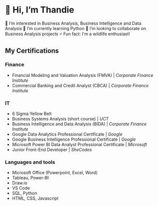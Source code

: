 # 👋 Hi, I’m Thandie

👀 I’m interested in Business Analysis, Business Intelligence and Data Analysis
🌱 I’m currently learning Python
💞️ I’m looking to collaborate on Business Analysis projects
⚡ Fun fact: I'm a wildlife enthusiast!

## My Certifications
### Finance
- Financial Modeling and Valuation Analysis (FMVA) | *Corporate Finance Institute*
- Commercial Banking and Credit Analyst (CBCA) | *Corporate Finance Institute*

### IT
- 6 Sigma Yellow Belt
- Business Systems Analysis (short course) | *UCT* 
- Business Intelligence and Data Analysis (BIDA) | *Corporate Finance Institute*
- Google Data Analytics Professional Certificate | *Google*
- Google Business Intelligence Professional Certificate | *Google*
- Microsoft Power BI Data Analyst Professional Certificate | *Microsoft* 
- Junior Front-End Developer | *SheCodes* 


### Languages and tools

- Microsoft Office (Powerpoint, Excel, Word)
- Tableau, Power-BI
- Draw.io
- VS Code
- SQL, Python
- HTML, CSS, Javascript
  

<!---
thandierab/thandierab is a ✨ special ✨ repository because its `README.md` (this file) appears on your GitHub profile.
You can click the Preview link to take a look at your changes.
--->
